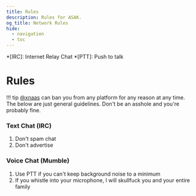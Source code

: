```yaml
---
title: Rules
description: Rules for ASAK.
og_title: Network Rules
hide:
  - navigation
  - toc
---
```


<!-- Abbreviations -->
*[IRC]: Internet Relay Chat
*[PTT]: Push to talk

# Rules

!!! tip
    [@xnaas](https://xnaas.info) can ban you from any platform for any reason at any time.
    The below are just general guidelines. Don't be an asshole and you're probably fine.

### Text Chat (IRC)

1. Don't spam chat
2. Don't advertise

### Voice Chat (Mumble)

1. Use PTT if you can't keep background noise to a minimum
2. If you whistle into your microphone, I will skullfuck you and your entire family
